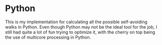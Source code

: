 # Python

This is my implementation for calculating all the possible self-avoiding walks in Python. Even though Python may not be the ideal tool for the job, I still had quite a lot of fun trying to optimize it, with the cherry on top being the use of multicore processing in Python.